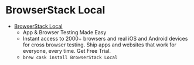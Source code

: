 # BrowserStack Local
- [BrowserStack Local](https://www.browserstack.com/)
  -  App & Browser Testing Made Easy
  - Instant access to 2000+ browsers and real iOS and Android devices for cross browser testing. Ship apps and websites that work for everyone, every time. Get Free Trial.
  - `brew cask install BrowserStack Local`
